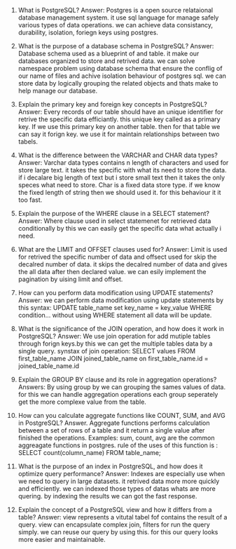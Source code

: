 1. What is PostgreSQL?
Answer: Postgres is a open source relataional database management system. it use sql language for manage safely various types of data operations. we can achieve data consistancy, durability, isolation, foriegn keys using postgres.

2. What is the purpose of a database schema in PostgreSQL?
Answer: Database schema used as a blueprint of and table. it make our databases organized to store and retrived data. we can solve namespace problem using database schema that ensure the conflig of our name of files and achive isolation behaviour of postgres sql. we can store data by logically grouping the related objects and thats make to help manage our database.

3. Explain the primary key and foreign key concepts in PostgreSQL?
Answer: Every records of our table should have an unique identifier for retrive the specific data efficiantly. this unique key called as a primary key. If we use this primary key on another table. then for that table we can say it forign key. we use it for maintain relationships between two tabels.


4. What is the difference between the VARCHAR and CHAR data types?
Answer: Varchar data types contains n length of characters and used for store large text. it takes the specific with what its need to store the data. if i decalare big length of text but i store small text then it takes the only speces what need to store. Char is a fixed data store type. if we know the fixed length of string then we should used it. for this behaviour it it too fast.

5. Explain the purpose of the WHERE clause in a SELECT statement? 
Answer: Where clause used in select statemenet for retrieved data conditionally by this we can easily get the specific data what actually i need.

6. What are the LIMIT and OFFSET clauses used for?
Answer: Limit is used for retrived the specific number of data and offsect used for skip the decalred number of data. it skips the decalred number of data and gives the all data after then declared value. we can esily implement the pagination by uising limit and offset.

7. How can you perform data modification using UPDATE statements?
Answer: we can perform data modification using update statements by this syntax: 
        UPDATE table_name set key_name = key_value WHERE condition...
without using WHERE statement all data will be update.

8. What is the significance of the JOIN operation, and how does it work in PostgreSQL?
Answer: We use join operation for add mutiple tables through forign keys.by this we can get the multiple tables data by a single query. synstax of join operation:
SELECT values FROM first_table_name JOIN joined_table_name on first_table_name.id = joined_table_name.id
 
9. Explain the GROUP BY clause and its role in aggregation operations?
Answers: By using group by we can grouping the sames values of data. for this we can handle aggregation operations each group seperately get the more complexe value from the table.

10. How can you calculate aggregate functions like COUNT, SUM, and AVG in PostgreSQL?
Answer. Aggregate functions performs calculation between a set of rows of a table and it return a single value after finished the operations. Examples: sum, count, avg are the common aggreagate functions in postgres. rule of the uses of this function is : SELECT count(column_name) FROM table_name;

11. What is the purpose of an index in PostgreSQL, and how does it optimize query performance?
Answer: Indexes are especially use when we need to query in large datasets. it retrived data more more quickly and efficiently. we can indexed those types of datas whats are more quering. by indexing the results we can got the fast response.

12. Explain the concept of a PostgreSQL view and how it differs from a table?
Answer: view represents a vitutal tabel fof contains the result of a query. view can encapsulate complex join, filters for run the query simply. we can reuse our query by using this. for this our query looks more easier and maintainable.




 
